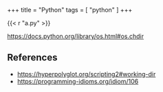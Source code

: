 +++
title = "Python"
tags = [ "python" ]
+++

{{< r "a.py" >}}

<https://docs.python.org/library/os.html#os.chdir>

## References

- <https://hyperpolyglot.org/scripting2#working-dir>
- <https://programming-idioms.org/idiom/106>
